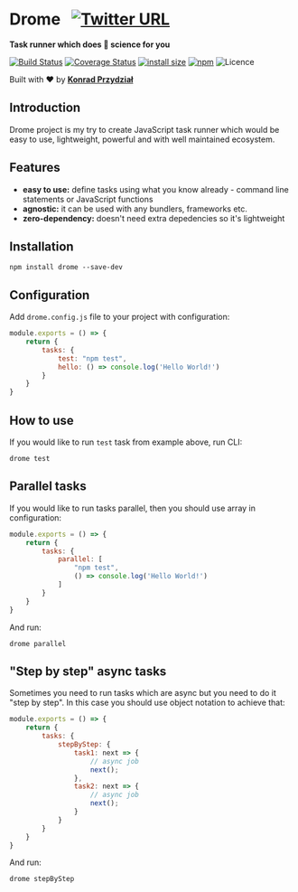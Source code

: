 # Drome &nbsp; [![Twitter URL](https://img.shields.io/twitter/url/http/shields.io.svg?style=social)](https://twitter.com/intent/tweet?text=JavaScript%20task%20runner%20which%20does%20rocket%20science%20for%20you%20https%3A%2F%2Fgithub.com%2Fdromejs%2Fdrome%20%23javascript%20%23taskrunner%20%23tool%20by%20%40kodipe)

**Task runner which does 🚀 science for you**

[![Build Status](https://travis-ci.org/dromejs/drome.svg?branch=master)](https://travis-ci.org/dromejs/drome) [![Coverage Status](https://coveralls.io/repos/github/dromejs/drome/badge.svg?branch=master)](https://coveralls.io/github/dromejs/drome?branch=master)
[![install size](https://packagephobia.now.sh/badge?p=drome@0.2.0)](https://packagephobia.now.sh/result?p=drome@0.2.0)
[![npm](https://img.shields.io/npm/v/drome.svg)](https://www.npmjs.com/package/drome)
![Licence](https://img.shields.io/github/license/dromejs/drome.svg)

Built with ❤︎ by **[Konrad Przydział](https://twitter.com/kodipe)**

## Introduction

Drome project is my try to create JavaScript task runner which would be easy to use, lightweight, powerful and with well maintained ecosystem.

## Features

- **easy to use:** define tasks using what you know already - command line statements or JavaScript functions
- **agnostic:** it can be used with any bundlers, frameworks etc.
- **zero-dependency:** doesn't need extra depedencies so it's lightweight

## Installation

```
npm install drome --save-dev
```

## Configuration

Add `drome.config.js` file to your project with configuration:

```js
module.exports = () => {
    return {
        tasks: {
            test: "npm test",
            hello: () => console.log('Hello World!')
        }
    }
}
```

## How to use

If you would like to run `test` task from example above, run CLI:

```
drome test
```

## Parallel tasks

If you would like to run tasks parallel, then you should use array in configuration:

```js
module.exports = () => {
    return {
        tasks: {
            parallel: [
                "npm test",
                () => console.log('Hello World!')
            ]
        }
    }
}
```
And run:
```
drome parallel
```

## "Step by step" async tasks

Sometimes you need to run tasks which are async but you need to do it "step by step". In this case you should use object notation to achieve that:

```js
module.exports = () => {
    return {
        tasks: {
            stepByStep: {
                task1: next => {
                    // async job
                    next();
                },
                task2: next => {
                    // async job
                    next();
                }
            }
        }
    }
}
```
And run:
```
drome stepByStep
```